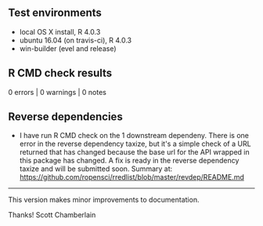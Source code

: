 ## Test environments

* local OS X install, R 4.0.3
* ubuntu 16.04 (on travis-ci), R 4.0.3
* win-builder (evel and release)

## R CMD check results

0 errors | 0 warnings | 0 notes

## Reverse dependencies

* I have run R CMD check on the 1 downstream dependeny. There is one error in the reverse dependency taxize, but it's a simple check of a URL returned that has changed because the base url for the API wrapped in this package has changed. A fix is ready in the reverse dependency taxize and will be submitted soon. Summary at: 
<https://github.com/ropensci/rredlist/blob/master/revdep/README.md>

---

This version makes minor improvements to documentation.

Thanks! 
Scott Chamberlain
